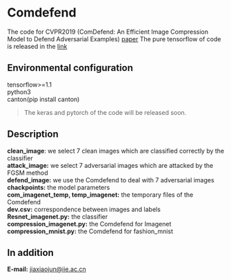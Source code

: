 # Comdefend
The code for CVPR2019 (ComDefend: An Efficient Image Compression Model to Defend Adversarial Examples)
[paper](https://arxiv.org/abs/1811.12673)
The pure tensorflow of code is released in the [link](https://github.com/ZhangYuef/Comdefend_tensorflow)
## Environmental configuration
tensorflow>=1.1 </br>
python3 </br>
canton(pip install canton) </br>
> The keras and pytorch of the code will be released soon.
## Description
**clean_image**: we select 7 clean images which are classified correctly by the classifier </br>
**attack_image:** we select 7 adversarial images which are attacked by the FGSM method </br>
**defend_image:** we use the Comdefend to deal with 7 adversarial images</br>
**chackpoints:** the model parameters </br>
**com_imagenet_temp, temp_imagenet:** the temporary files of the Comdefend</br>
**dev.csv:** correspondence between images and labels</br>
**Resnet_imagenet.py:** the classifier </br>
**compression_imagenet.py:** the Comdefend for Imagenet</br>
**compression_mnist.py:** the Comdefend for fashion_mnist</br>
## In addition
**E-mail:** jiaxiaojun@iie.ac.cn 
